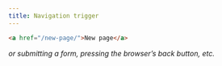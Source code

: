 ```yaml
---
title: Navigation trigger
---
```


```html
<a href="/new-page/">New page</a>
```

_or submitting a form, pressing the browser’s back button, etc._
